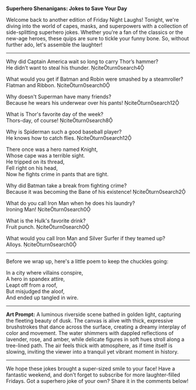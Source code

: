 **Superhero Shenanigans: Jokes to Save Your Day**

Welcome back to another edition of Friday Night Laughs! Tonight, we're diving into the world of capes, masks, and superpowers with a collection of side-splitting superhero jokes. Whether you're a fan of the classics or the new-age heroes, these quips are sure to tickle your funny bone. So, without further ado, let's assemble the laughter!

---

Why did Captain America wait so long to carry Thor’s hammer?  
He didn’t want to steal his thunder. citeturn0search4

What would you get if Batman and Robin were smashed by a steamroller?  
Flatman and Ribbon. citeturn0search0

Why doesn't Superman have many friends?  
Because he wears his underwear over his pants! citeturn0search12

What is Thor's favorite day of the week?  
Thors-day, of course! citeturn0search8

Why is Spiderman such a good baseball player?  
He knows how to catch flies. citeturn0search12

There once was a hero named Knight,  
Whose cape was a terrible sight.  
He tripped on its thread,  
Fell right on his head,  
Now he fights crime in pants that are tight.

Why did Batman take a break from fighting crime?  
Because it was becoming the Bane of his existence! citeturn0search2

What do you call Iron Man when he does his laundry?  
Ironing Man! citeturn0search0

What is the Hulk's favorite drink?  
Fruit punch. citeturn0search0

What would you call Iron Man and Silver Surfer if they teamed up?  
Alloys. citeturn0search0

---

Before we wrap up, here's a little poem to keep the chuckles going:

In a city where villains conspire,  
A hero in spandex attire,  
Leapt off from a roof,  
But misjudged the aloof,  
And ended up tangled in wire.

---

**Art Prompt:** A luminous riverside scene bathed in golden light, capturing the fleeting beauty of dusk. The canvas is alive with thick, expressive brushstrokes that dance across the surface, creating a dreamy interplay of color and movement. The water shimmers with dappled reflections of lavender, rose, and amber, while delicate figures in soft hues stroll along a tree-lined path. The air feels thick with atmosphere, as if time itself is slowing, inviting the viewer into a tranquil yet vibrant moment in history.

---

We hope these jokes brought a super-sized smile to your face! Have a fantastic weekend, and don't forget to subscribe for more laughter-filled Fridays. Got a superhero joke of your own? Share it in the comments below! 